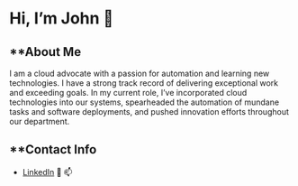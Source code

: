 # Hi, I’m John 👋

## **About Me

I am a cloud advocate with a passion for automation and learning new technologies. I have a strong track record of delivering exceptional work and exceeding goals. In my current role, I’ve incorporated cloud technologies into our systems, spearheaded the automation of mundane tasks and software deployments, and pushed innovation efforts throughout our department.

## **Contact Info
- <a href="https://www.linkedin.com/in/john-croley-73252b6a/">LinkedIn</a> 👀 📫

<!---
jcroley253/jcroley253 is a ✨ special ✨ repository because its `README.md` (this file) appears on your GitHub profile.
You can click the Preview link to take a look at your changes.
--->
